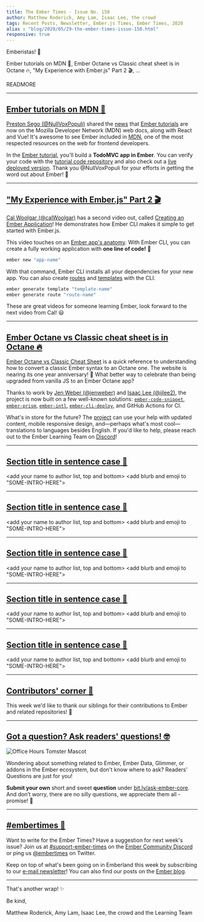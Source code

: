 ```yaml
---
title: The Ember Times - Issue No. 150
author: Matthew Roderick, Amy Lam, Isaac Lee, the crowd
tags: Recent Posts, Newsletter, Ember.js Times, Ember Times, 2020
alias : "blog/2020/05/29-the-ember-times-issue-150.html"
responsive: true
---
```


<SAYING-HELLO-IN-YOUR-FAVORITE-LANGUAGE> Emberistas! 🐹

<SOME-INTRO-HERE-TO-KEEP-THEM-SUBSCRIBERS-READING>
Ember tutorials on MDN 🎉,
Ember Octane vs Classic cheat sheet is in Octane 🔥,
"My Experience with Ember.js" Part 2 🎬,
...

READMORE

---

## [Ember tutorials on MDN 🎉](https://developer.mozilla.org/en-US/docs/Learn/Tools_and_testing/Client-side_JavaScript_frameworks#Ember_tutorials)

[Preston Sego (@NullVoxPopuli)](https://github.com/nullvoxpopuli) shared the [news](https://twitter.com/nullvoxpopuli/status/1262124413794881541) that [Ember tutorials](https://developer.mozilla.org/en-US/docs/Learn/Tools_and_testing/Client-side_JavaScript_frameworks#Ember_tutorials) are now on the Mozilla Developer Network (MDN) web docs, along with React and Vue! It's awesome to see Ember included in [MDN](https://developer.mozilla.org/), one of the most respected resources on the web for frontend developers. 

In the [Ember tutorial](https://developer.mozilla.org/en-US/docs/Learn/Tools_and_testing/Client-side_JavaScript_frameworks#Ember_tutorials), you'll build a **TodoMVC app in Ember**. You can verify your code with the [tutorial code repository](https://github.com/NullVoxPopuli/ember-todomvc-tutorial/tree/master/steps/00-finished-todomvc/todomvc) and also check out a [live deployed version](https://nullvoxpopuli.github.io/ember-todomvc-tutorial/). Thank you @NullVoxPopuli for your efforts in getting the word out about Ember! 👏

---

## ["My Experience with Ember.js" Part 2 🎬](https://www.youtube.com/watch?v=R2JdP4lb5Xw)

[Cal Woolgar (@calWoolgar)](https://github.com/calWoolgar) has a second video out, called [Creating an Ember Application](https://www.youtube.com/watch?v=R2JdP4lb5Xw)! He demonstrates how Ember CLI makes it simple to get started with Ember.js.

This video touches on an [Ember app's anatomy](https://guides.emberjs.com/release/getting-started/anatomy-of-an-ember-app/). With Ember CLI, you can create a fully working application with **one line of code!** 🎉

```bash
ember new "app-name"
```

With that command, Ember CLI installs all your dependencies for your new app. You can also create [routes](https://guides.emberjs.com/release/routing/defining-your-routes/) and [templates](https://guides.emberjs.com/release/components/) with the CLI.

```bash
ember generate template "template-name"
ember generate route "route-name"
```

These are great videos for someone learning Ember, look forward to the next video from Cal! 😃

---

## [Ember Octane vs Classic cheat sheet is in Octane 🔥](https://ember-learn.github.io/ember-octane-vs-classic-cheat-sheet/)

[Ember Octane vs Classic Cheat Sheet](https://ember-learn.github.io/ember-octane-vs-classic-cheat-sheet/) is a quick reference to understanding how to convert a classic Ember syntax to an Octane one. The website is nearing its one year anniversary! 🎂 What better way to celebrate than being upgraded from vanilla JS to an Ember Octane app?

Thanks to work by [Jen Weber (@jenweber)](https://github.com/jenweber) and [Isaac Lee (@ijlee2)](https://github.com/ijlee2), the project is now built on a few well-known solutions: [`ember-code-snippet`](https://github.com/ef4/ember-code-snippet), [`ember-prism`](https://github.com/shipshapecode/ember-prism), [`ember-intl`](https://github.com/ember-intl/ember-intl), [`ember-cli-deploy`](https://github.com/ember-cli-deploy/ember-cli-deploy), and GitHub Actions for CI.

What's in store for the future? The [project](https://github.com/ember-learn/ember-octane-vs-classic-cheat-sheet/) can use your help with updated content, mobile responsive design, and—perhaps what's most cool—translations to languages besides English. If you'd like to help, please reach out to the Ember Learning Team on [Discord](https://discord.com/invite/emberjs)!

---

## [Section title in sentence case 🐹](section-url)

<change section title emoji>
<consider adding some bold to your paragraph>
<please include link to external article/repo/etc in paragraph / body text, not just header title above>

<add your name to author list, top and bottom>
<add blurb and emoji to "SOME-INTRO-HERE">

---

## [Section title in sentence case 🐹](section-url)

<change section title emoji>
<consider adding some bold to your paragraph>
<please include link to external article/repo/etc in paragraph / body text, not just header title above>

<add your name to author list, top and bottom>
<add blurb and emoji to "SOME-INTRO-HERE">

---

## [Section title in sentence case 🐹](section-url)

<change section title emoji>
<consider adding some bold to your paragraph>
<please include link to external article/repo/etc in paragraph / body text, not just header title above>

<add your name to author list, top and bottom>
<add blurb and emoji to "SOME-INTRO-HERE">

---

## [Section title in sentence case 🐹](section-url)

<change section title emoji>
<consider adding some bold to your paragraph>
<please include link to external article/repo/etc in paragraph / body text, not just header title above>

<add your name to author list, top and bottom>
<add blurb and emoji to "SOME-INTRO-HERE">

---

## [Section title in sentence case 🐹](section-url)

<change section title emoji>
<consider adding some bold to your paragraph>
<please include link to external article/repo/etc in paragraph / body text, not just header title above>

<add your name to author list, top and bottom>
<add blurb and emoji to "SOME-INTRO-HERE">

---

## [Contributors' corner 👏](https://guides.emberjs.com/release/contributing/repositories/)

<p>This week we'd like to thank our siblings for their contributions to Ember and related repositories! 💖</p>

---

## [Got a question? Ask readers' questions! 🤓](https://docs.google.com/forms/d/e/1FAIpQLScqu7Lw_9cIkRtAiXKitgkAo4xX_pV1pdCfMJgIr6Py1V-9Og/viewform)

<div class="blog-row">
  <img class="float-right small transparent padded" alt="Office Hours Tomster Mascot" title="Readers' Questions" src="/images/tomsters/officehours.png" />

  <p>Wondering about something related to Ember, Ember Data, Glimmer, or addons in the Ember ecosystem, but don't know where to ask? Readers’ Questions are just for you!</p>

  <p><strong>Submit your own</strong> short and sweet <strong>question</strong> under <a href="https://bit.ly/ask-ember-core" target="rq">bit.ly/ask-ember-core</a>. And don’t worry, there are no silly questions, we appreciate them all - promise! 🤞</p>
</div>

---

## [#embertimes 📰](https://blog.emberjs.com/tags/newsletter.html)

Want to write for the Ember Times? Have a suggestion for next week's issue? Join us at [#support-ember-times](https://discordapp.com/channels/480462759797063690/485450546887786506) on the [Ember Community Discord](https://discordapp.com/invite/zT3asNS) or ping us [@embertimes](https://twitter.com/embertimes) on Twitter.

Keep on top of what's been going on in Emberland this week by subscribing to our [e-mail newsletter](https://the-emberjs-times.ongoodbits.com/)! You can also find our posts on the [Ember blog](https://emberjs.com/blog/tags/newsletter.html).

---

That's another wrap! ✨

Be kind,

Matthew Roderick, Amy Lam, Isaac Lee, the crowd and the Learning Team
